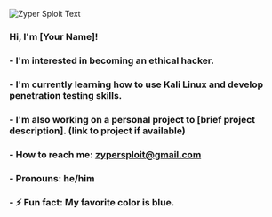![Zyper Sploit Text](images/text.jpg)

###  Hi, I'm [Your Name]!
### -  I'm interested in becoming an ethical hacker. 
### -  I'm currently learning how to use Kali Linux and develop penetration testing skills. 
### -   I'm also working on a personal project to [brief project description]. (link to project if available)
### -  How to reach me: zypersploit@gmail.com
### -  Pronouns: he/him
### - ⚡ Fun fact: My favorite color is blue.
